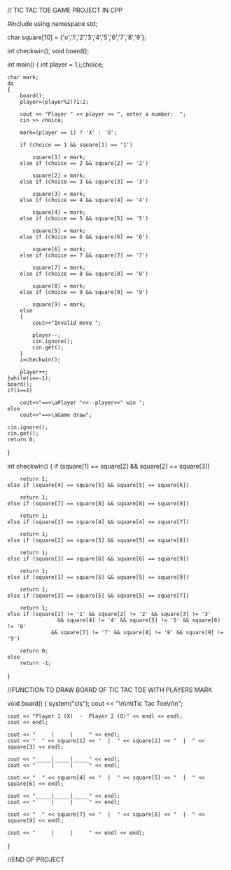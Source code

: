 // TIC TAC TOE GAME PROJECT IN CPP

#include <iostream>
using namespace std;

char square[10] = {'o','1','2','3','4','5','6','7','8','9'};

int checkwin();
void board();

int main()
{
	int player = 1,i,choice;

    char mark;
    do
    {
        board();
        player=(player%2)?1:2;

        cout << "Player " << player << ", enter a number:  ";
        cin >> choice;

        mark=(player == 1) ? 'X' : 'O';

        if (choice == 1 && square[1] == '1')

            square[1] = mark;
        else if (choice == 2 && square[2] == '2')

            square[2] = mark;
        else if (choice == 3 && square[3] == '3')

            square[3] = mark;
        else if (choice == 4 && square[4] == '4')

            square[4] = mark;
        else if (choice == 5 && square[5] == '5')

            square[5] = mark;
        else if (choice == 6 && square[6] == '6')

            square[6] = mark;
        else if (choice == 7 && square[7] == '7')

            square[7] = mark;
        else if (choice == 8 && square[8] == '8')

            square[8] = mark;
        else if (choice == 9 && square[9] == '9')

            square[9] = mark;
        else
        {
            cout<<"Invalid move ";

            player--;
            cin.ignore();
            cin.get();
        }
        i=checkwin();

        player++;
    }while(i==-1);
    board();
    if(i==1)

        cout<<"==>\aPlayer "<<--player<<" win ";
    else
        cout<<"==>\aGame draw";

    cin.ignore();
    cin.get();
    return 0;
}



int checkwin()
{
    if (square[1] == square[2] && square[2] == square[3])

        return 1;
    else if (square[4] == square[5] && square[5] == square[6])

        return 1;
    else if (square[7] == square[8] && square[8] == square[9])

        return 1;
    else if (square[1] == square[4] && square[4] == square[7])

        return 1;
    else if (square[2] == square[5] && square[5] == square[8])

        return 1;
    else if (square[3] == square[6] && square[6] == square[9])

        return 1;
    else if (square[1] == square[5] && square[5] == square[9])

        return 1;
    else if (square[3] == square[5] && square[5] == square[7])

        return 1;
    else if (square[1] != '1' && square[2] != '2' && square[3] != '3' 
                    && square[4] != '4' && square[5] != '5' && square[6] != '6' 
                  && square[7] != '7' && square[8] != '8' && square[9] != '9')

        return 0;
    else
        return -1;
}



 //FUNCTION TO DRAW BOARD OF TIC TAC TOE WITH PLAYERS MARK


void board()
{
    system("cls");
    cout << "\n\n\tTic Tac Toe\n\n";

    cout << "Player 1 (X)  -  Player 2 (O)" << endl << endl;
    cout << endl;

    cout << "     |     |     " << endl;
    cout << "  " << square[1] << "  |  " << square[2] << "  |  " << square[3] << endl;

    cout << "_____|_____|_____" << endl;
    cout << "     |     |     " << endl;

    cout << "  " << square[4] << "  |  " << square[5] << "  |  " << square[6] << endl;

    cout << "_____|_____|_____" << endl;
    cout << "     |     |     " << endl;

    cout << "  " << square[7] << "  |  " << square[8] << "  |  " << square[9] << endl;

    cout << "     |     |     " << endl << endl;
}

//END OF PROJECT

